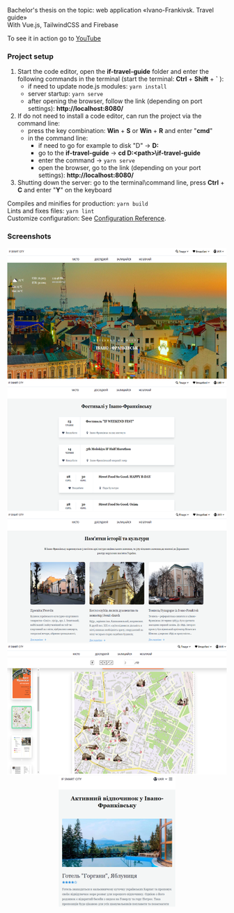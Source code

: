 Bachelor's thesis on the topic: web application «Ivano-Frankivsk. Travel guide» <br/>
With Vue.js, TailwindCSS and Firebase

To see it in action go to [YouTube](https://youtu.be/KHVUJQ4x6RY)

### Project setup
1. Start the code editor, open the **if-travel-guide** folder and enter the following commands in the terminal (start the terminal: **Сtrl** + **Shift** + **`** ):
    - if need to update node.js modules: `yarn install`
    - server startup: `yarn serve`
    - after opening the browser, follow the link (depending on port settings): **http://localhost:8080/**
2. If do not need to install a code editor, can run the project via the command line:
    - press the key combination: **Win** + **S** or **Win** + **R** and enter "**cmd**"
    - in the command line:
      - if need to go for example to disk "D" → **D:**
      - go to the **if-travel-guide** → **cd D:<pаth>\if-travel-guide**
      - enter the command → `yarn serve`
      - open the browser, go to the link (depending on your port settings): **http://localhost:8080/**
3. Shutting down the server: go to the terminal\command line, press **Ctrl** + **C** and enter "**Y**" on the keyboard

Compiles and minifies for production: `yarn build` <br/>
Lints and fixes files: `yarn lint` <br/>
Customize configuration: See [Configuration Reference](https://cli.vuejs.org/config/).

### Screenshots
<div align="center">
  <img src="https://github.com/san616mofo/if-travel-guide/blob/master/screenshots/1.png?raw=true" height="300px" alt="img1"/>
  <img src="https://github.com/san616mofo/if-travel-guide/blob/master/screenshots/2.png?raw=true" height="300px" alt="img2"/>
  <img src="https://github.com/san616mofo/if-travel-guide/blob/master/screenshots/3.png?raw=true" height="300px" alt="img3"/>
  <img src="https://github.com/san616mofo/if-travel-guide/blob/master/screenshots/4.png?raw=true" height="300px" alt="img4"/>
  <img src="https://github.com/san616mofo/if-travel-guide/blob/master/screenshots/5.png?raw=true" height="300px" alt="img5"/>
</div>
